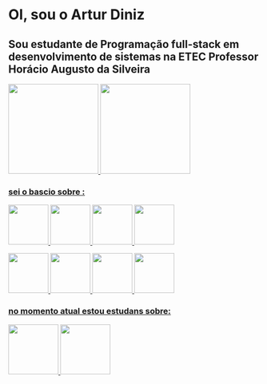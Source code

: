 # OI, sou o Artur Diniz
## Sou estudante de Programação full-stack em desenvolvimento de sistemas na ETEC Professor Horácio Augusto da Silveira


<div>
<a href="https://github.com/Artur-Diniz">
 
<img loading="lazy" height="180em" src="https://github-readme-stats.vercel.app/api?username=Artur-Diniz&show_icons=true&theme=dracula&include_all_commits=true&count_private=true"/>
<img loading="lazy" height="180em" src="https://github-readme-stats.vercel.app/api/top-langs/?username=Artur-Diniz&layout=compact&langs_count=7&theme=dracula"/>
</div>


### sei o bascio sobre :

 <img src="https://cdn.jsdelivr.net/gh/devicons/devicon/icons/html5/html5-plain-wordmark.svg" width="80" height="80" > <img src="https://cdn.jsdelivr.net/gh/devicons/devicon/icons/css3/css3-plain-wordmark.svg" width="80" height="80" />  <img src="https://cdn.jsdelivr.net/gh/devicons/devicon/icons/javascript/javascript-original.svg" width="80" height="80" /> <img src="https://cdn.jsdelivr.net/gh/devicons/devicon/icons/cplusplus/cplusplus-line.svg" width="80" height="80" /> 
 
 <img src="https://cdn.jsdelivr.net/gh/devicons/devicon/icons/linux/linux-original.svg" width="80" height="80" />   <img src="https://cdn.jsdelivr.net/gh/devicons/devicon@latest/icons/csharp/csharp-plain.svg" width="80" height="80" />  <img src="https://cdn.jsdelivr.net/gh/devicons/devicon/icons/python/python-original.svg" width="80" height="80" /> <img src="https://cdn.jsdelivr.net/gh/devicons/devicon/icons/figma/figma-original.svg" width="80" height="80" />


### no momento atual estou estudans sobre: 

<img src="https://cdn.jsdelivr.net/gh/devicons/devicon@latest/icons/java/java-original-wordmark.svg" width="100" height="100" /> <img src="https://cdn.jsdelivr.net/gh/devicons/devicon@latest/icons/mysql/mysql-plain-wordmark.svg" width="100" height="100" />
          
          



